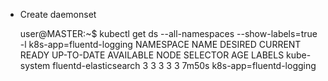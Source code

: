 

 - Create daemonset




    user@MASTER:~$ kubectl get ds --all-namespaces --show-labels=true -l k8s-app=fluentd-logging
    NAMESPACE     NAME                    DESIRED   CURRENT   READY   UP-TO-DATE   AVAILABLE   NODE SELECTOR   AGE     LABELS
    kube-system   fluentd-elasticsearch   3         3         3       3            3           <none>          7m50s   k8s-app=fluentd-logging



<!--stackedit_data:
eyJoaXN0b3J5IjpbLTExNjM0MDY0NDRdfQ==
-->